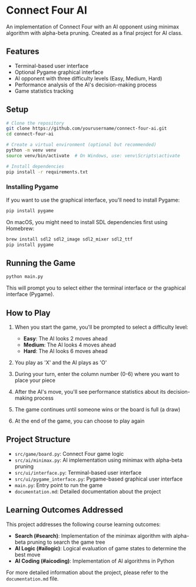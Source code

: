 # Connect Four AI

An implementation of Connect Four with an AI opponent using minimax algorithm with alpha-beta pruning. Created as a final project for AI class.

## Features

- Terminal-based user interface
- Optional Pygame graphical interface
- AI opponent with three difficulty levels (Easy, Medium, Hard)
- Performance analysis of the AI's decision-making process
- Game statistics tracking

## Setup

```bash
# Clone the repository
git clone https://github.com/yourusername/connect-four-ai.git
cd connect-four-ai

# Create a virtual environment (optional but recommended)
python -m venv venv
source venv/bin/activate  # On Windows, use: venv\Scripts\activate

# Install dependencies
pip install -r requirements.txt
```

### Installing Pygame

If you want to use the graphical interface, you'll need to install Pygame:

```bash
pip install pygame
```

On macOS, you might need to install SDL dependencies first using Homebrew:

```bash
brew install sdl2 sdl2_image sdl2_mixer sdl2_ttf
pip install pygame
```

## Running the Game

```bash
python main.py
```

This will prompt you to select either the terminal interface or the graphical interface (Pygame).

## How to Play

1. When you start the game, you'll be prompted to select a difficulty level:
   - **Easy**: The AI looks 2 moves ahead
   - **Medium**: The AI looks 4 moves ahead
   - **Hard**: The AI looks 6 moves ahead

2. You play as 'X' and the AI plays as 'O'

3. During your turn, enter the column number (0-6) where you want to place your piece

4. After the AI's move, you'll see performance statistics about its decision-making process

5. The game continues until someone wins or the board is full (a draw)

6. At the end of the game, you can choose to play again

## Project Structure

- `src/game/board.py`: Connect Four game logic
- `src/ai/minimax.py`: AI implementation using minimax with alpha-beta pruning
- `src/ui/interface.py`: Terminal-based user interface
- `src/ui/pygame_interface.py`: Pygame-based graphical user interface
- `main.py`: Entry point to run the game
- `documentation.md`: Detailed documentation about the project

## Learning Outcomes Addressed

This project addresses the following course learning outcomes:

- **Search (#search)**: Implementation of the minimax algorithm with alpha-beta pruning to search the game tree
- **AI Logic (#ailogic)**: Logical evaluation of game states to determine the best move
- **AI Coding (#aicoding)**: Implementation of AI algorithms in Python

For more detailed information about the project, please refer to the `documentation.md` file.